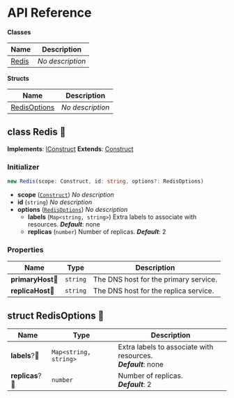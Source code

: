 # API Reference

**Classes**

Name|Description
----|-----------
[Redis](#cdk8s-redis-redis)|*No description*


**Structs**

Name|Description
----|-----------
[RedisOptions](#cdk8s-redis-redisoptions)|*No description*



## class Redis 🔹 <a id="cdk8s-redis-redis"></a>



__Implements__: [IConstruct](#constructs-iconstruct)
__Extends__: [Construct](#constructs-construct)

### Initializer




```ts
new Redis(scope: Construct, id: string, options?: RedisOptions)
```

* **scope** (<code>[Construct](#constructs-construct)</code>)  *No description*
* **id** (<code>string</code>)  *No description*
* **options** (<code>[RedisOptions](#cdk8s-redis-redisoptions)</code>)  *No description*
  * **labels** (<code>Map<string, string></code>)  Extra labels to associate with resources. __*Default*__: none
  * **replicas** (<code>number</code>)  Number of replicas. __*Default*__: 2



### Properties


Name | Type | Description 
-----|------|-------------
**primaryHost**🔹 | <code>string</code> | The DNS host for the primary service.
**replicaHost**🔹 | <code>string</code> | The DNS host for the replica service.



## struct RedisOptions 🔹 <a id="cdk8s-redis-redisoptions"></a>






Name | Type | Description 
-----|------|-------------
**labels**?🔹 | <code>Map<string, string></code> | Extra labels to associate with resources.<br/>__*Default*__: none
**replicas**?🔹 | <code>number</code> | Number of replicas.<br/>__*Default*__: 2



